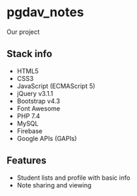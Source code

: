 # pgdav_notes
Our project

## Stack info
- HTML5
- CSS3
- JavaScript (ECMAScript 5)
- jQuery v3.1.1
- Bootstrap v4.3
- Font Awesome
- PHP 7.4
- MySQL
- Firebase
- Google APIs (GAPIs)

## Features
- Student lists and profile with basic info
- Note sharing and viewing
